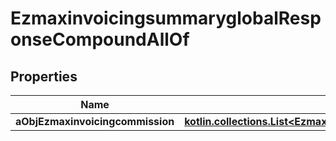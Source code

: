 
# EzmaxinvoicingsummaryglobalResponseCompoundAllOf

## Properties
Name | Type | Description | Notes
------------ | ------------- | ------------- | -------------
**aObjEzmaxinvoicingcommission** | [**kotlin.collections.List&lt;EzmaxinvoicingcommissionMinusResponseCompound&gt;**](EzmaxinvoicingcommissionMinusResponseCompound.md) |  |  [optional]



